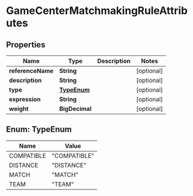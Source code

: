 

# GameCenterMatchmakingRuleAttributes


## Properties

| Name | Type | Description | Notes |
|------------ | ------------- | ------------- | -------------|
|**referenceName** | **String** |  |  [optional] |
|**description** | **String** |  |  [optional] |
|**type** | [**TypeEnum**](#TypeEnum) |  |  [optional] |
|**expression** | **String** |  |  [optional] |
|**weight** | **BigDecimal** |  |  [optional] |



## Enum: TypeEnum

| Name | Value |
|---- | -----|
| COMPATIBLE | &quot;COMPATIBLE&quot; |
| DISTANCE | &quot;DISTANCE&quot; |
| MATCH | &quot;MATCH&quot; |
| TEAM | &quot;TEAM&quot; |



